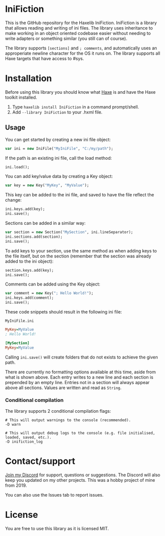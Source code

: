 # IniFiction
This is the GitHub repository for the Haxelib IniFiction. IniFiction is a library that allows reading and writing of ini files. The library uses inheritance to make working in an object oriented codebase easier without needing to write adapters or something similar (you still can of course).

The library supports `[sections]` and `; comments`, and automatically uses an approperiate newline character for the OS it runs on. The library supports all Haxe targets that have access to #sys.

# Installation
Before using this library you should know what [Haxe](https://haxe.org/) is and have the Haxe toolkit installed.

1. Type `haxelib install IniFiction` in a command prompt/shell.
2. Add `--library IniFiction` to your .hxml file.

## Usage
You can get started by creating a new ini file object:
```haxe
var ini = new IniFile("MyIniFile", "C:/my/path");
```
If the path is an existing ini file, call the load method:
```haxe
ini.load();
```
You can add key/value data by creating a Key object:
```haxe
var key = new Key("MyKey", "MyValue");
```
This key can be added to the ini file, and saved to have the file reflect the change:
```haxe
ini.keys.add(key);
ini.save();
```
Sections can be added in a similar way:
```haxe
var section = new Section("MySection", ini.lineSeparator);
ini.sections.add(section);
ini.save();
```
To add keys to your section, use the same method as when adding keys to the file itself, but on the section (remember that the section was already added to the ini object):
```haxe
section.keys.add(key);
ini.save();
```
Comments can be added using the Key object:
```haxe
var comment = new Key("; Hello World!");
ini.keys.add(comment);
ini.save();
```

These code snippets should result in the following ini file:

`MyIniFile.ini`
```ini
MyKey=MyValue
; Hello World!

[MySection]
MyKey=MyValue
```
Calling `ini.save()` will create folders that do not exists to achieve the given path.

There are currently no formatting options available at this time, aside from what is shown above. Each entry writes to a new line and each section is prepended by an empty line. Entries not in a section will always appear above all sections. Values are written and read as `String`.

### Conditional compilation
The library supports 2 conditional compilation flags:
```hxml
# This will output warnings to the console (recommended).
-D warn

# This will output debug logs to the console (e.g. file initialised, loaded, saved, etc.).
-D inifiction_log
```

# Contact/support
[Join my Discord](https://discord.gg/2KedGjpQMR) for support, questions or suggestions. The Discord will also keep you updated on my other projects. This was a hobby project of mine from 2019.

You can also use the Issues tab to report issues.

# License
You are free to use this library as it is licensed MIT.
